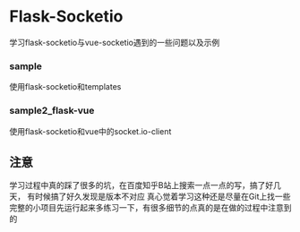 # Flask-Socketio
学习flask-socketio与vue-socketio遇到的一些问题以及示例

### sample
使用flask-socketio和templates

### sample2_flask-vue
使用flask-socketio和vue中的socket.io-client

## 注意
学习过程中真的踩了很多的坑，在百度知乎B站上搜索一点一点的写，搞了好几天，
有时候搞了好久发现是版本不对应
真心觉着学习这种还是尽量在Git上找一些完整的小项目先运行起来多练习一下，有很多细节的点真的是在做的过程中注意到的

